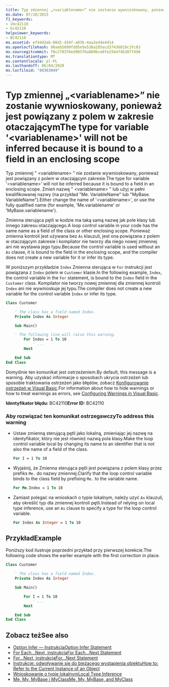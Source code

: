 ```yaml
---
title: Typ zmiennej „<variablename>” nie zostanie wywnioskowany, ponieważ jest powiązany z polem w zakresie otaczającym
ms.date: 07/20/2015
f1_keywords:
- vbc42110
- bc42110
helpviewer_keywords:
- BC42110
ms.assetid: ef4442eb-08d1-434f-a03b-4aa2ed4e4414
ms.openlocfilehash: 98aeb5699fdd5e5e538a205acd37436019c3fc03
ms.sourcegitcommit: f8c270376ed905f6a8896ce0fe25b4f4b38ff498
ms.translationtype: MT
ms.contentlocale: pl-PL
ms.lasthandoff: 06/04/2020
ms.locfileid: "84363049"
---
```

# <a name="the-type-for-variable-variablename-will-not-be-inferred-because-it-is-bound-to-a-field-in-an-enclosing-scope"></a><span data-ttu-id="729d4-102">Typ zmiennej „\<variablename>” nie zostanie wywnioskowany, ponieważ jest powiązany z polem w zakresie otaczającym</span><span class="sxs-lookup"><span data-stu-id="729d4-102">The type for variable '\<variablename>' will not be inferred because it is bound to a field in an enclosing scope</span></span>

<span data-ttu-id="729d4-103">Typ zmiennej " \<variablename> " nie zostanie wywnioskowany, ponieważ jest powiązany z polem w otaczającym zakresie.</span><span class="sxs-lookup"><span data-stu-id="729d4-103">The type for variable '\<variablename>' will not be inferred because it is bound to a field in an enclosing scope.</span></span> <span data-ttu-id="729d4-104">Zmień nazwę " \<variablename> " lub użyj w pełni kwalifikowanej nazwy (na przykład "Me. VariableName" lub "MyBase. VariableName").</span><span class="sxs-lookup"><span data-stu-id="729d4-104">Either change the name of '\<variablename>', or use the fully qualified name (for example, 'Me.variablename' or 'MyBase.variablename').</span></span>

<span data-ttu-id="729d4-105">Zmienna sterująca pętli w kodzie ma taką samą nazwę jak pole klasy lub innego zakresu otaczającego.</span><span class="sxs-lookup"><span data-stu-id="729d4-105">A loop control variable in your code has the same name as a field of the class or other enclosing scope.</span></span> <span data-ttu-id="729d4-106">Ponieważ zmienna kontroli jest używana bez `As` klauzuli, jest ona powiązana z polem w otaczającym zakresie i kompilator nie tworzy dla niego nowej zmiennej ani nie wystawia jego typu.</span><span class="sxs-lookup"><span data-stu-id="729d4-106">Because the control variable is used without an `As` clause, it is bound to the field in the enclosing scope, and the compiler does not create a new variable for it or infer its type.</span></span>

<span data-ttu-id="729d4-107">W poniższym przykładzie `Index` Zmienna sterująca w `For` instrukcji jest powiązana z `Index` polem w `Customer` klasie.</span><span class="sxs-lookup"><span data-stu-id="729d4-107">In the following example, `Index`, the control variable in the `For` statement, is bound to the `Index` field in the `Customer` class.</span></span> <span data-ttu-id="729d4-108">Kompilator nie tworzy nowej zmiennej dla zmiennej kontroli `Index` ani nie wywnioskuje jej typu.</span><span class="sxs-lookup"><span data-stu-id="729d4-108">The compiler does not create a new variable for the control variable `Index` or infer its type.</span></span>

```vb
Class Customer

    ' The class has a field named Index.
    Private Index As Integer

    Sub Main()

    ' The following line will raise this warning.
        For Index = 1 To 10
            ' ...
        Next

    End Sub
End Class
```

<span data-ttu-id="729d4-109">Domyślnie ten komunikat jest ostrzeżeniem.</span><span class="sxs-lookup"><span data-stu-id="729d4-109">By default, this message is a warning.</span></span> <span data-ttu-id="729d4-110">Aby uzyskać informacje o sposobach ukrycia ostrzeżeń lub sposobie traktowania ostrzeżeń jako błędów, zobacz [Konfigurowanie ostrzeżeń w Visual Basic](/visualstudio/ide/configuring-warnings-in-visual-basic).</span><span class="sxs-lookup"><span data-stu-id="729d4-110">For information about how to hide warnings or how to treat warnings as errors, see [Configuring Warnings in Visual Basic](/visualstudio/ide/configuring-warnings-in-visual-basic).</span></span>

<span data-ttu-id="729d4-111">**Identyfikator błędu:** BC42110</span><span class="sxs-lookup"><span data-stu-id="729d4-111">**Error ID:** BC42110</span></span>

### <a name="to-address-this-warning"></a><span data-ttu-id="729d4-112">Aby rozwiązać ten komunikat ostrzegawczy</span><span class="sxs-lookup"><span data-stu-id="729d4-112">To address this warning</span></span>

- <span data-ttu-id="729d4-113">Ustaw zmienną sterującą pętli jako lokalną, zmieniając jej nazwę na identyfikator, który nie jest również nazwą pola klasy.</span><span class="sxs-lookup"><span data-stu-id="729d4-113">Make the loop control variable local by changing its name to an identifier that is not also the name of a field of the class.</span></span>

  ```vb
  For I = 1 To 10
  ```

- <span data-ttu-id="729d4-114">Wyjaśnij, że Zmienna sterująca pętli jest powiązana z polem klasy przez prefiks `Me.` do nazwy zmiennej.</span><span class="sxs-lookup"><span data-stu-id="729d4-114">Clarify that the loop control variable binds to the class field by prefixing `Me.` to the variable name.</span></span>

  ```vb
  For Me.Index = 1 To 10
  ```

- <span data-ttu-id="729d4-115">Zamiast polegać na wnioskach o typie lokalnym, należy użyć `As` klauzuli, aby określić typ dla zmiennej kontroli pętli.</span><span class="sxs-lookup"><span data-stu-id="729d4-115">Instead of relying on local type inference, use an `As` clause to specify a type for the loop control variable.</span></span>

  ```vb
  For Index As Integer = 1 To 10
  ```

## <a name="example"></a><span data-ttu-id="729d4-116">Przykład</span><span class="sxs-lookup"><span data-stu-id="729d4-116">Example</span></span>
 <span data-ttu-id="729d4-117">Poniższy kod ilustruje poprzedni przykład przy pierwszej korekcie.</span><span class="sxs-lookup"><span data-stu-id="729d4-117">The following code shows the earlier example with the first correction in place.</span></span>

```vb
Class Customer

    ' The class has a field named Index.
    Private Index As Integer

    Sub Main()

        For I = 1 To 10
            ' ...
        Next

    End Sub
End Class
```

## <a name="see-also"></a><span data-ttu-id="729d4-118">Zobacz też</span><span class="sxs-lookup"><span data-stu-id="729d4-118">See also</span></span>

- [<span data-ttu-id="729d4-119">Option Infer — Instrukcja</span><span class="sxs-lookup"><span data-stu-id="729d4-119">Option Infer Statement</span></span>](../statements/option-infer-statement.md)
- [<span data-ttu-id="729d4-120">For Each...Next, instrukcja</span><span class="sxs-lookup"><span data-stu-id="729d4-120">For Each...Next Statement</span></span>](../statements/for-each-next-statement.md)
- [<span data-ttu-id="729d4-121">For...Next, instrukcja</span><span class="sxs-lookup"><span data-stu-id="729d4-121">For...Next Statement</span></span>](../statements/for-next-statement.md)
- [<span data-ttu-id="729d4-122">Instrukcje: odwoływanie się do bieżącego wystąpienia obiektu</span><span class="sxs-lookup"><span data-stu-id="729d4-122">How to: Refer to the Current Instance of an Object</span></span>](../../programming-guide/language-features/variables/how-to-refer-to-the-current-instance-of-an-object.md)
- [<span data-ttu-id="729d4-123">Wnioskowanie o typie lokalnym</span><span class="sxs-lookup"><span data-stu-id="729d4-123">Local Type Inference</span></span>](../../programming-guide/language-features/variables/local-type-inference.md)
- [<span data-ttu-id="729d4-124">Me, My, MyBase i MyClass</span><span class="sxs-lookup"><span data-stu-id="729d4-124">Me, My, MyBase, and MyClass</span></span>](../../programming-guide/program-structure/me-my-mybase-and-myclass.md)
